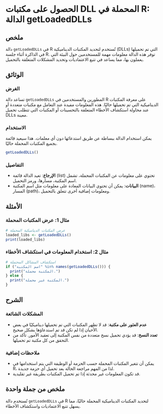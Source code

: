 <!--
Meta Description: # الحصول على مكتبات DLL المحملة في R: الدالة getLoadedDLLs ## ملخص دالة `getLoadedDLLs` في R تُستخدم لتحديد المكتبات الديناميكية (DLLs) التي تم تحميله...
Meta Keywords: المكتبات, المحملة, getloadeddlls, التي, المكتبة
-->

# الحصول على مكتبات DLL المحملة في R: الدالة getLoadedDLLs

## ملخص
دالة `getLoadedDLLs` في R تُستخدم لتحديد المكتبات الديناميكية (DLLs) التي تم تحميلها في الذاكرة أثناء جلسة R. توفر هذه الدالة معلومات مهمة للمستخدمين حول البيئة التي يعملون بها، مما يساعد في تتبع الاعتماديات وتحديد المشكلات المتعلقة بالتحميل.

## الوثائق
### الغرض
تساعد دالة `getLoadedDLLs` المطورين والمستخدمين في R على معرفة المكتبات الديناميكية التي تم تحميلها حاليًا. هذه المعلومات مفيدة عند التعامل مع مكتبات متعددة أو عند محاولة استكشاف الأخطاء المتعلقة بالتحسينات أو المكتبات التي تتطلب تحميل DLLs معينة.

### الاستخدام
يمكن استخدام الدالة ببساطة عن طريق استدعائها دون أي معلمات. هذا سيعيد قائمة بجميع المكتبات المحملة حاليًا.

```R
getLoadedDLLs()
```

### التفاصيل
- **الإرجاع**: تعيد الدالة قائمة (list) تحتوي على معلومات عن المكتبات المحملة، تشمل اسم المكتبة، مسارها، ورمز التحميل.
- **البيانات**: يمكن أن تحتوي البيانات المعادة على معلومات مثل اسم المكتبة (name)، المسار (path)، ومعلومات إضافية أخرى تتعلق بالتحميل.

## الأمثلة
### مثال 1: عرض المكتبات المحملة
```R
# عرض المكتبات الديناميكية المحملة
loaded_libs <- getLoadedDLLs()
print(loaded_libs)
```

### مثال 2: استخدام المعلومات في استكشاف الأخطاء
```R
# استكشاف المشاكل المحتملة
if ("اسم المكتبة" %in% names(getLoadedDLLs())) {
  print("المكتبة محملة.")
} else {
  print("المكتبة غير محملة.")
}
```

## الشرح
### المشكلات الشائعة
- **عدم العثور على مكتبة**: قد لا تظهر المكتبات التي تم تحميلها ديناميكيًا في بعض الأحيان إذا لم تكن قد تم استدعاؤها بشكل صحيح.
- **تعدد النسخ**: قد يؤدي تحميل نسخ متعددة من نفس المكتبة إلى تعقيد الأمور. تأكد من التحقق من كل مكتبة تم تحميلها.

### ملاحظات إضافية
- يمكن أن تتغير المكتبات المحملة حسب الحزمة أو الوظيفة التي يتم استخدامها في R، لذا من المهم مراجعة الحالة بعد تحميل أي حزمة جديدة.
- قد تكون المعلومات غير محدثة إذا تم تحميل المكتبات بطريقة غير تقليدية.

## ملخص من جملة واحدة
تُستخدم دالة `getLoadedDLLs` في R لتحديد المكتبات الديناميكية المحملة حاليًا، مما يسهل تتبع الاعتماديات واستكشاف الأخطاء.